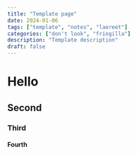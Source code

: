 ```yaml
---
title: "Template page"
date: 2024-01-06
tags: ["template", "notes", "laoreet"]
categories: ["don't look", "fringilla"]
description: "Template description" 
draft: false
---
```

  
# Hello

<!--more-->


## Second

### Third

#### Fourth

